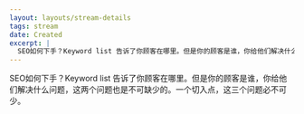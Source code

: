 ```yaml
---
layout: layouts/stream-details
tags: stream
date: Created
excerpt: |
  SEO如何下手？Keyword list 告诉了你顾客在哪里。但是你的顾客是谁，你给他们解决什么问题，这两个问题也...
---
```

SEO如何下手？Keyword list 告诉了你顾客在哪里。但是你的顾客是谁，你给他们解决什么问题，这两个问题也是不可缺少的。一个切入点，这三个问题必不可少。
